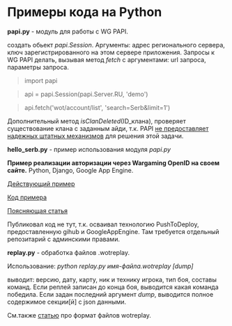 # Примеры кода на Python

**papi.py** - модуль для работы с WG PAPI.

создать обьект _papi.Session_. Аргументы: адрес регионального сервера, ключ зарегистрированного на этом сервере приложения. Запросы к WG PAPI делать, вызывая метод _fetch_ с аргументами: url запроса, параметры запроса.

> import papi

> api = papi.Session(papi.Server.RU, 'demo')

> api.fetch('wot/account/list', 'search=Serb&limit=1')

Дополнительный метод _isClanDeleted_(ID_клана), проверяет существование клана с заданным айди, 
т.к. PAPI [не предоставляет надежных штатных механизмов](https://github.com/OpenWGPAPI/WGPublicAPILibrary/issues/2 ) для решения этой задачи. 

**hello_serb.py** - пример использования модуля _papi.py_

**Пример реализации авторизации через Wargaming OpenID на своем сайте.** Python, Django, Google App Engine.

[Действующий пример](http://openid-gae.appspot.com/)

[Код примера](https://github.com/vb64/gae-openid)

[Поясняющая статья](http://blog.vitaly-bogomolov.ru/2014/09/openid-wargamingnet-django.html)

Публиковал код не тут, т.к. осваивал технологию PushToDeploy, предоставленную gihub и GoogleAppEngine. Там требуется отдельный репозитарий с админскими правами.

**replay.py** - обработка файлов .wotreplay.

Использование:
_python replay.py имя-файла.wotreplay [dump]_

выводит: версию, дату, карту, ник и технику игрока, тип боя, составы команд. Если реплей записан до конца боя, выводится какая команда победила. Если задан последний аргумент _dump_, выводится полное содержимое секции[й] с json данными.

См.также [статью](https://github.com/OpenWGPAPI/WGPublicAPILibrary/wiki/%D0%A4%D0%BE%D1%80%D0%BC%D0%B0%D1%82-%D1%84%D0%B0%D0%B9%D0%BB%D0%BE%D0%B2-.wotreplay-%D0%B8%D0%B3%D1%80%D1%8B-WorldOfTanks) про формат файлов wotreplay.
